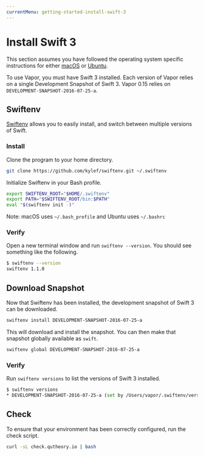 ```yaml
---
currentMenu: getting-started-install-swift-3
---
```


# Install Swift 3

This section assumes you have followed the operating system specific instructions for either [macOS](install-swift-3-macos.md) or [Ubuntu](install-swift-3-ubuntu.md).

To use Vapor, you must have Swift 3 installed. Each version of Vapor relies on a single Development Snapshot of Swift 3. Vapor 0.15 relies on `DEVELOPMENT-SNAPSHOT-2016-07-25-a`.

## Swiftenv

[Swiftenv](https://github.com/kylef/swiftenv) allows you to easily install, and switch between multiple versions of Swift.

### Install

Clone the program to your home directory.

```sh
git clone https://github.com/kylef/swiftenv.git ~/.swiftenv
```

Initialize Swiftenv in your Bash profile. 

```sh
export SWIFTENV_ROOT="$HOME/.swiftenv"
export PATH="$SWIFTENV_ROOT/bin:$PATH"
eval "$(swiftenv init -)"
```

Note: macOS uses `~/.bash_profile` and Ubuntu uses `~/.bashrc`

### Verify

Open a new terminal window and run `swiftenv --version`. You should see something like the following.

```sh
$ swiftenv --version
swiftenv 1.1.0
```

## Download Snapshot

Now that Swiftenv has been installed, the development snapshot of Swift 3 can be downloaded.

```sh
swiftenv install DEVELOPMENT-SNAPSHOT-2016-07-25-a
```

This will download and install the snapshot. You can then make that snapshot globally available as `swift`.

```sh
swiftenv global DEVELOPMENT-SNAPSHOT-2016-07-25-a
```

### Verify

Run `swiftenv versions` to list the versions of Swift 3 installed.

```sh
$ swiftenv versions
* DEVELOPMENT-SNAPSHOT-2016-07-25-a (set by /Users/vapor/.swiftenv/version)
```

## Check

To ensure that your environment has been correctly configured, run the check script.

```sh
curl -sL check.qutheory.io | bash
```
